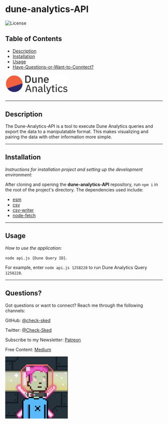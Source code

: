 # dune-analytics-API

![License](https://img.shields.io/badge/license-ISC-blue.svg)

## Table of Contents

- [Description](#description)
- [Installation](#installation)
- [Usage](#usage)
- [Have-Questions-or-Want-to-Conntect?](#questions)

<a href="https://dune.com/home"><img src="./assets/Dune.jpeg" width="200"></a>

---

## Description

The Dune-Analytics-API is a tool to execute Dune Analytics queries and export the data to a manipulatable format. This makes visualizing and pairing the data with other information more simple.

---

## Installation

_Instructions for installation project and setting up the development environment:_

After cloning and opening the **dune-analytics-API** repository, run `npm i` in the root of the project's directory. The dependencies used include:

- [esm](https://www.npmjs.com/package/esm)
- [csv](https://www.npmjs.com/package/csv)
- [csv-writer](https://www.npmjs.com/package/csv-writer)
- [node-fetch](https://www.npmjs.com/package/node-fetch)

---

## Usage

_How to use the application:_

`node api.js {Dune Query ID}`.

For example, enter `node api.js 1258228` to run Dune Analytics Query `1258228`.

---

## Questions?

Got questions or want to connect? Reach me through the following channels:

GitHub: [@check-sked](https://api.github.com/users/check-sked)

Twitter: [@Check-Sked](https://twitter.com/Check_Sked)

Subscribe to my Newsletter: [Patreon](https://twitter.com/check_sked/status/1614726319216152576?s=46&t=IfbTee-kUksw0TUfwMbLxw)

Free Content: [Medium](https://medium.com/@resarchtorus)

<img src="./assets/pfp.png" alt="drawing" width="200"/>
